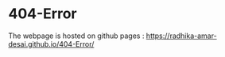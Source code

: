 # 404-Error
The webpage is hosted on github pages : https://radhika-amar-desai.github.io/404-Error/


